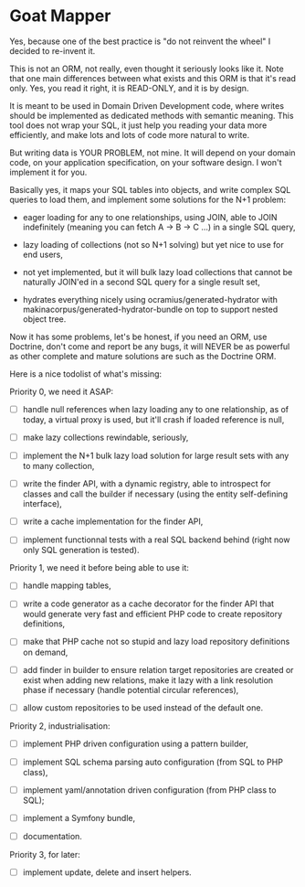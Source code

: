 # Goat Mapper

Yes, because one of the best practice is "do not reinvent the wheel" I decided
to re-invent it.

This is not an ORM, not really, even thought it seriously looks like it. Note
that one main differences between what exists and this ORM is that it's read
only. Yes, you read it right, it is READ-ONLY, and it is by design.

It is meant to be used in Domain Driven Development code, where writes should
be implemented as dedicated methods with semantic meaning. This tool does not
wrap your SQL, it just help you reading your data more efficiently, and make
lots and lots of code more natural to write.

But writing data is YOUR PROBLEM, not mine. It will depend on your domain code,
on your application specification, on your software design. I won't implement
it for you.

Basically yes, it maps your SQL tables into objects, and write complex SQL
queries to load them, and implement some solutions for the N+1 problem:

 - eager loading for any to one relationships, using JOIN, able to JOIN
   indefinitely (meaning you can fetch A -> B -> C ...) in a single SQL
   query,

 - lazy loading of collections (not so N+1 solving) but yet nice to use
   for end users,

 - not yet implemented, but it will bulk lazy load collections that cannot
   be naturally JOIN'ed in a second SQL query for a single result set,

 - hydrates everything nicely using ocramius/generated-hydrator with
   makinacorpus/generated-hydrator-bundle on top to support nested
   object tree.

Now it has some problems, let's be honest, if you need an ORM, use Doctrine,
don't come and report be any bugs, it will NEVER be as powerful as other
complete and mature solutions are such as the Doctrine ORM.

Here is a nice todolist of what's missing:

Priority 0, we need it ASAP:

 - [ ] handle null references when lazy loading any to one relationship,
   as of today, a virtual proxy is used, but it'll crash if loaded reference
   is null,

 - [ ] make lazy collections rewindable, seriously,

 - [ ] implement the N+1 bulk lazy load solution for large result sets with
   any to many collection,

 - [ ] write the finder API, with a dynamic registry, able to introspect for
   classes and call the builder if necessary (using the entity self-defining
   interface),

 - [ ] write a cache implementation for the finder API,

 - [ ] implement functionnal tests with a real SQL backend behind (right now
   only SQL generation is tested).

Priority 1, we need it before being able to use it:

 - [ ] handle mapping tables,

 - [ ] write a code generator as a cache decorator for the finder API that would
   generate very fast and efficient PHP code to create repository definitions,

 - [ ] make that PHP cache not so stupid and lazy load repository definitions
   on demand,

 - [ ] add finder in builder to ensure relation target repositories are created
   or exist when adding new relations, make it lazy with a link resolution phase
   if necessary (handle potential circular references),

 - [ ] allow custom repositories to be used instead of the default one. 

Priority 2, industrialisation:

 - [ ] implement PHP driven configuration using a pattern builder,

 - [ ] implement SQL schema parsing auto configuration (from SQL to PHP class),

 - [ ] implement yaml/annotation driven configuration (from PHP class to SQL);

 - [ ] implement a Symfony bundle,

 - [ ] documentation.

Priority 3, for later:

 - [ ] implement update, delete and insert helpers.
